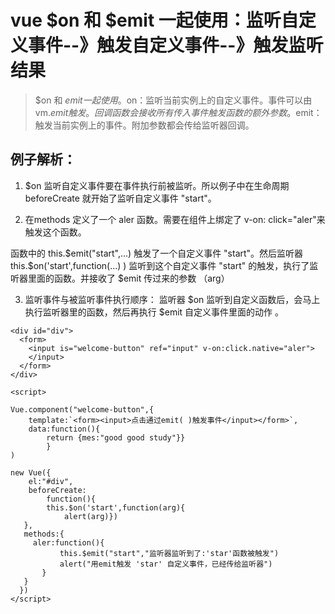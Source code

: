 # vue $on 和 $emit 一起使用：监听自定义事件--》触发自定义事件--》触发监听结果

> $on 和 $emit 一起使用。$on：监听当前实例上的自定义事件。事件可以由vm.$emit触发。回调函数会接收所有传入事件触发函数的额外参数。$emit：触发当前实例上的事件。附加参数都会传给监听器回调。

## 例子解析：
1. $on 监听自定义事件要在事件执行前被监听。所以例子中在生命周期 beforeCreate 就开始了监听自定义事件 "start"。

2. 在methods 定义了一个 aler 函数。需要在组件上绑定了 v-on: click="aler"来触发这个函数。

函数中的 this.$emit("start",...)  触发了一个自定义事件 "start"。然后监听器 this.$on('start',function(...) ) 监听到这个自定义事件 "start" 的触发，执行了监听器里面的函数。并接收了 $emit 传过来的参数 （arg）

3. 监听事件与被监听事件执行顺序： 监听器 $on 监听到自定义函数后，会马上执行监听器里的函数，然后再执行 $emit 自定义事件里面的动作 。

```vue
<div id="div">
  <form>
    <input is="welcome-button" ref="input" v-on:click.native="aler">
    </input>
  </form>
</div>
 
<script>
 
Vue.component("welcome-button",{
	template:`<form><input>点击通过emit( )触发事件</input></form>`,
	data:function(){
		return {mes:"good good study"}}
		}
)
 
new Vue({
	el:"#div",
	beforeCreate:
		function(){
		this.$on('start',function(arg){
			alert(arg)})
   },
   methods:{
	 aler:function(){
		   this.$emit("start","监听器监听到了:'star'函数被触发")
		   alert("用emit触发 'star' 自定义事件，已经传给监听器")	 	      
	   }   
   }
  })
</script>
```

